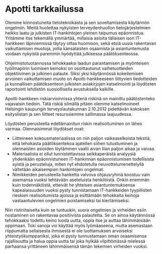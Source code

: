 
Apotti tarkkailussa
===================

Olemme kiinnostuneita tietotekniikasta ja sen soveltamisesta käytännön ongelmiin. Meitä huolettaa nykyisten terveydenhuollon tietojärjestelmien heikko laatu ja julkisten IT-hankintojen yleinen taipumus epäonnistua. Yritämme itse tekemällä ymmärtää, millaisia asioita tällaisen ison IT-hankkeen läpiviennissä täytyy ottaa huomioon, sekä etsiä uusia rakentavan vaikuttamisen muotoja, joilla kansalaisten osaamista ja asiantuntemusta voidaan nykyistä paremmin hyödyttää julkisessa päätöksenteossa.

Ohjelmistotuotannossa tehokkaaksi laadun parantamisen ja myönteisen työilmapiirin luomisen keinoksi on osoittautunut vaihetuotteiden objektiivinen ja julkinen palaute. Siksi yksi käytännössä kokeilemisen arvoinen vaikuttamisen muoto on Apotti-hankkeeseen liittyvien tiedotteiden ja kunnallisen päätöksenteon julkisten asiakirjojen katselmointi ja löydösten raportointi lehdistön suosiollisella avustuksella kaikille.

Apotti-hankkeen riskiarvioinnissa yhtenä riskinä on mainittu päätöstenteko vajavaisin tiedoin. Tätä riskiä silmällä pitäen olemme katselmoineet Helsingin kaupungin terveyslautakunnan 2.10.2012 pidettävän kokoksen esityslistan ja sen liitteet resurssiemme sallimassa laajuudessa.

Löydösten perusteella edellämainitun riskin realisoituminen on lähes varmaa. Olennaisimmat löydökset ovat:
- Liitteineen kokousmateriaalissa on niin paljon vaikeaselkoista tekstiä, että tehokasta päätöksentekoa ajatellen siihen tutustuminen ja olennaisten asioiden löytäminen vaatii aivan liian paljon aikaa ja vaivaa.
- Materiaalista ei ollut tunnistettavissa seikkaperäistä analyysiä yhdenkään epäonnistuneen IT-hankinnan epäonnistumisen todellisista syistä ja perusteluja, miten nyt ehdotetulla neuvottelumenettelyllä vältetään aikaisempien hankintojen ongelmat.
- Nimikkeiden perusteella hanketta valvova ohjausryhmä koostuu vain asemansa vuoksi tehtävään asetetuista henkilöistä. Onkin enemmän kuin todennäköistä, etteivät he yhteisen asiantuntemuksensa kapealaisuuden vuoksi pysty tunnistamaan IT-hankkeiden tyypillisten rieskien realisoitumista ajoissa ja esittämään tehokkaita keinoja vastaantulevien ongelmien poistamiseksi tai kiertämiseksi.

Niin ristiriitaiselta kuin se tuntuukin, suora ongelmien ja virheiden esiin nostaminen on rakentavaa positiivista palautetta. Se on ainoa käytännössä tehokkaaksi todettu keino luoda uutta, oppia itse ja auttaa lähimmäisiään oppimaan. Toki sanoja voi käyttää myös lyömäaseena, mutta asemastaan riippumatta sellaisesta ihmisestä ei ole luottamuksen arvoiseksi yhteistyökumppaniksi, joka ei pysty tunnustamaan oman osaamisensa rajallisuutta ja halua oppia uutta tai joka hylkää vilpittömässä mielessä parhaansa yrittäneen lähimmäisensä tämän tekemien virheiden vuoksi.
